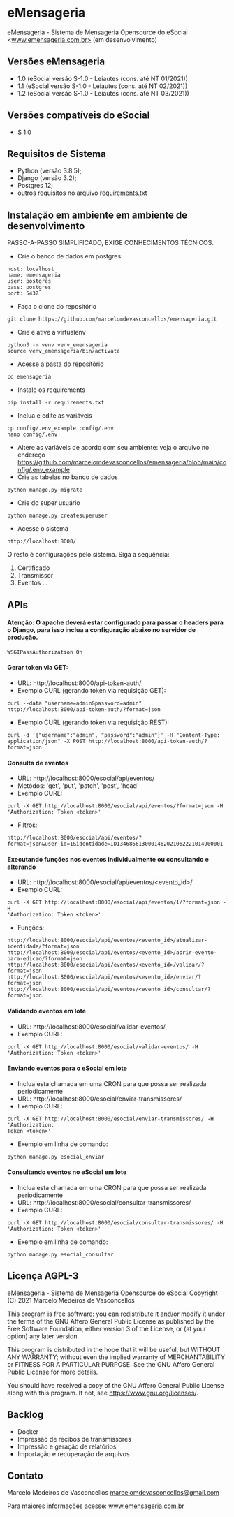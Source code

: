 # eMensageria

eMensageria - Sistema de Mensageria Opensource do eSocial <www.emensageria.com.br>
(em desenvolvimento)

## Versões eMensageria

- 1.0 (eSocial versão S-1.0 - Leiautes (cons. até NT 01/2021))
- 1.1 (eSocial versão S-1.0 - Leiautes (cons. até NT 02/2021))
- 1.2 (eSocial versão S-1.0 - Leiautes (cons. até NT 03/2021))

## Versões compatíveis do eSocial

- S 1.0

## Requisitos de Sistema

- Python (versão 3.8.5);
- Django (versão 3.2);
- Postgres 12;
- outros requisitos no arquivo requirements.txt

## Instalação em ambiente em ambiente de desenvolvimento
PASSO-A-PASSO SIMPLIFICADO, EXIGE CONHECIMENTOS TÉCNICOS.

- Crie o banco de dados em postgres:
```
host: localhost
name: emensageria
user: postgres
pass: postgres
port: 5432
```
- Faça o clone do repositório
```
git clone https://github.com/marcelomdevasconcellos/emensageria.git
```
- Crie e ative a virtualenv
```
python3 -m venv venv_emensageria
source venv_emensageria/bin/activate
```
- Acesse a pasta do repositório
```
cd emensageria
```
- Instale os requirements
```
pip install -r requirements.txt
```
- Inclua e edite as variáveis
```
cp config/.env_example config/.env
nano config/.env
```
- Altere as variáveis de acordo com seu ambiente: veja o arquivo no endereço https://github.com/marcelomdevasconcellos/emensageria/blob/main/config/.env_example
- Crie as tabelas no banco de dados
```
python manage.py migrate
```
- Crie do super usuário
```
python manage.py createsuperuser
```
- Acesse o sistema
```
http://localhost:8000/
```

O resto é configurações pelo sistema. Siga a sequência:

1. Certificado
2. Transmissor
3. Eventos ...

## APIs

#### Atenção: O apache deverá estar configurado para passar o headers para o Django, para isso inclua a configuração abaixo no servidor de produção.

```
WSGIPassAuthorization On
```

#### Gerar token via GET:
- URL: http://localhost:8000/api-token-auth/
- Exemplo CURL (gerando token via requisição GET):
```
curl --data "username=admin&password=admin"
http://localhost:8000/api-token-auth/?format=json
```

- Exemplo CURL (gerando token via requisição REST):
```
curl -d '{"username":"admin", "password":"admin"}' -H "Content-Type:
application/json" -X POST http://localhost:8000/api-token-auth/?format=json
```

#### Consulta de eventos
- URL: http://localhost:8000/esocial/api/eventos/
- Metódos: 'get', 'put', 'patch', 'post', 'head'
- Exemplo CURL:
```
curl -X GET http://localhost:8000/esocial/api/eventos/?format=json -H
'Authorization: Token <token>'
```
- Filtros:
```
http://localhost:8000/esocial/api/eventos/?format=json&user_id=1&identidade=ID1346866130001462021062221014900001
```

#### Executando funções nos eventos individualmente ou consultando e alterando
- URL: http://localhost:8000/esocial/api/eventos/<evento_id>/
- Exemplo CURL:
```
curl -X GET http://localhost:8000/esocial/api/eventos/1/?format=json -H
'Authorization: Token <token>'
```
- Funções:
```
http://localhost:8000/esocial/api/eventos/<evento_id>/atualizar-identidade/?format=json
http://localhost:8000/esocial/api/eventos/<evento_id>/abrir-evento-para-edicao/?format=json
http://localhost:8000/esocial/api/eventos/<evento_id>/validar/?format=json
http://localhost:8000/esocial/api/eventos/<evento_id>/enviar/?format=json
http://localhost:8000/esocial/api/eventos/<evento_id>/consultar/?format=json
```

#### Validando eventos em lote
- URL: http://localhost:8000/esocial/validar-eventos/
- Exemplo CURL:
```
curl -X GET http://localhost:8000/esocial/validar-eventos/ -H
'Authorization: Token <token>'
```

#### Enviando eventos para o eSocial em lote
- Inclua esta chamada em uma CRON para que possa ser realizada periodicamente
- URL: http://localhost:8000/esocial/enviar-transmissores/
- Exemplo CURL:
```
curl -X GET http://localhost:8000/esocial/enviar-transmissores/ -H 'Authorization:
Token <token>'
```
- Exemplo em linha de comando:
```
python manage.py esocial_enviar
```


#### Consultando eventos no eSocial em lote
- Inclua esta chamada em uma CRON para que possa ser realizada periodicamente
- URL: http://localhost:8000/esocial/consultar-transmissores/
- Exemplo CURL:
```
curl -X GET http://localhost:8000/esocial/consultar-transmissores/ -H
'Authorization: Token <token>'
```
- Exemplo em linha de comando:
```
python manage.py esocial_consultar
```


## Licença AGPL-3

eMensageria - Sistema de Mensageria Opensource do eSocial
Copyright (C) 2021  Marcelo Medeiros de Vasconcellos

This program is free software: you can redistribute it and/or modify
it under the terms of the GNU Affero General Public License as
published by the Free Software Foundation, either version 3 of the
License, or (at your option) any later version.

This program is distributed in the hope that it will be useful,
but WITHOUT ANY WARRANTY; without even the implied warranty of
MERCHANTABILITY or FITNESS FOR A PARTICULAR PURPOSE.  See the
GNU Affero General Public License for more details.

You should have received a copy of the GNU Affero General Public License
along with this program.  If not, see <https://www.gnu.org/licenses/>.

## Backlog

- Docker
- Impressão de recibos de transmissores
- Impressão e geração de relatórios
- Importação e recuperação de arquivos

## Contato

Marcelo Medeiros de Vasconcellos <marcelomdevasconcellos@gmail.com>

Para maiores informações acesse: www.emensageria.com.br
